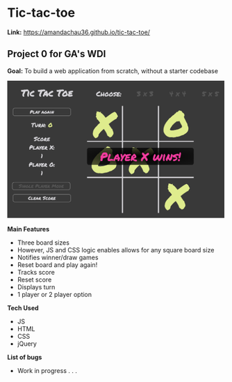 
# Tic-tac-toe


**Link:** https://amandachau36.github.io/tic-tac-toe/

## Project 0 for GA's WDI

**Goal:** To build a web application from scratch, without a starter codebase

<img alt="tic-tac-toe game image" src="img/tictactoe.png" width="500px">



**Main Features**
*  Three board sizes
* However, JS and CSS logic enables allows for any square board size
* Notifies winner/draw games  
* Reset board and play again!
* Tracks score
* Reset score
* Displays turn
* 1 player or 2 player option


**Tech Used**
* JS
* HTML
* CSS
* jQuery

**List of bugs**
* Work in progress . . .
